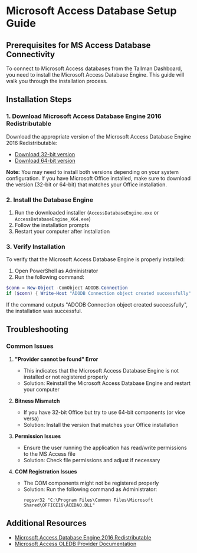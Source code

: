# Microsoft Access Database Setup Guide

## Prerequisites for MS Access Database Connectivity

To connect to Microsoft Access databases from the Tallman Dashboard, you need to install the Microsoft Access Database Engine. This guide will walk you through the installation process.

## Installation Steps

### 1. Download Microsoft Access Database Engine 2016 Redistributable

Download the appropriate version of the Microsoft Access Database Engine 2016 Redistributable:

- [Download 32-bit version](https://www.microsoft.com/en-us/download/details.aspx?id=54920)
- [Download 64-bit version](https://www.microsoft.com/en-us/download/details.aspx?id=54920)

**Note:** You may need to install both versions depending on your system configuration. If you have Microsoft Office installed, make sure to download the version (32-bit or 64-bit) that matches your Office installation.

### 2. Install the Database Engine

1. Run the downloaded installer (`AccessDatabaseEngine.exe` or `AccessDatabaseEngine_X64.exe`)
2. Follow the installation prompts
3. Restart your computer after installation

### 3. Verify Installation

To verify that the Microsoft Access Database Engine is properly installed:

1. Open PowerShell as Administrator
2. Run the following command:

```powershell
$conn = New-Object -ComObject ADODB.Connection
if ($conn) { Write-Host "ADODB Connection object created successfully" } else { Write-Host "Failed to create ADODB Connection object" }
```

If the command outputs "ADODB Connection object created successfully", the installation was successful.

## Troubleshooting

### Common Issues

1. **"Provider cannot be found" Error**
   - This indicates that the Microsoft Access Database Engine is not installed or not registered properly
   - Solution: Reinstall the Microsoft Access Database Engine and restart your computer

2. **Bitness Mismatch**
   - If you have 32-bit Office but try to use 64-bit components (or vice versa)
   - Solution: Install the version that matches your Office installation

3. **Permission Issues**
   - Ensure the user running the application has read/write permissions to the MS Access file
   - Solution: Check file permissions and adjust if necessary

4. **COM Registration Issues**
   - The COM components might not be registered properly
   - Solution: Run the following command as Administrator:
     ```
     regsvr32 "C:\Program Files\Common Files\Microsoft Shared\OFFICE16\ACEDAO.DLL"
     ```

## Additional Resources

- [Microsoft Access Database Engine 2016 Redistributable](https://www.microsoft.com/en-us/download/details.aspx?id=54920)
- [Microsoft Access OLEDB Provider Documentation](https://docs.microsoft.com/en-us/sql/ado/guide/appendixes/microsoft-ole-db-provider-for-microsoft-jet)
